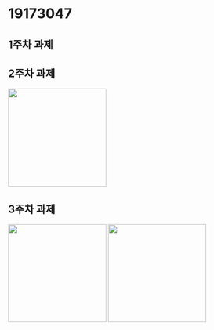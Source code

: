 # 19173047

## 1주차 과제

## 2주차 과제
<img width="200" height="200" src="./Png/2주차과제.png"> </img>
   
## 3주차 과제
<img width="200" height="200" src="./Png/3주차과제.png"> </img>
<img width="200" height="200" src="./Png/2주차과제2.png"> </img>
